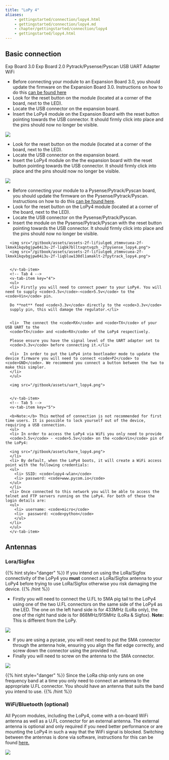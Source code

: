 ```yaml
---
title: "LoPy 4"
aliases:
    - gettingstarted/connection/lopy4.html
    - gettingstarted/connection/lopy4.md
    - chapter/gettingstarted/connection/lopy4
    - gettingstarted/lopy4.html
---
```


## Basic connection

<div>
<v-tabs
    dark
    color="#1E1E3C"
    slider-color="red">
    <v-tab ripple key="1">Exp Board 3.0</v-tab>      
    <v-tab ripple key="2">Exp Board 2.0</v-tab>
    <v-tab ripple key="3"> Pytrack/Pysense/Pyscan</v-tab>
    <v-tab ripple key="4">USB UART Adapter</v-tab>
    <v-tab ripple key="5">WiFi</v-tab>
      <v-tabs-items>
      <!-- Tab 1 -->
      <v-tab-item key="1">
      <ul>
          <li> Before connecting your module to an Expansion Board 3.0, you should update the firmware on the Expansion Board 3.0. Instructions on how to do this
          <a href="/pytrackpysense/installation/firmware">can be found here</a>
        </li>
        <li> Look for the reset button on the module (located at a corner of the board, next to the LED).
        </li>
        <li> Locate the USB connector on the expansion board.</li>
        <li> Insert the LoPy4 module on the Expansion Board with the reset button pointing towards the USB connector. It should firmly click into place and the pins should now no longer be visible.
        </li>
        </ul>
        <img src="/gitbook/assets/expansion_board_3_lopy4.png">
      </v-tab-item>
      <!-- Tab 2 -->
      <v-tab-item key="2">
      <ul>
      <li> Look for the reset button on the module (located at a corner of the board, next to the LED).</li>
      <li> Locate the USB connector on the expansion board.</li>
      <li> Insert the LoPy4 module on the the expansion board with the reset button pointing towards the USB connector. It should firmly click into place and the pins should now no longer be visible.</li>
      </ul>
      <img src="/gitbook/assets/expansion_board_2_lopy4.png">
      </v-tab-item>
      <!-- Tab 3 -->
      <v-tab-item key="3">
      <ul>
      <li> Before connecting your module to a Pysense/Pytrack/Pyscan board, you should update the firmware on the Pysense/Pytrack/Pyscan. Instructions on how to do this  
      <a href="/pytrackpysense/installation/firmware">can be found here</a>.</li>
      <li> Look for the reset button on the LoPy4 module (located at a corner of the board, next to the LED).</li>
      <li> Locate the USB connector on the Pysense/Pytrack/Pyscan.</li>
      <li> Insert the module on the Pysense/Pytrack/Pyscan with the reset button pointing towards the USB connector. It should firmly click into place and the pins should now no longer be visible.</li>
      </ul>

      <img src="/gitbook/assets/assets-2f-lifiulge6_ztmmvcuea-2f-lkmxk1kqvbgjpw04i3u-2f-liqbk7blltxqntvqzh_-2fpysense_lopy4.png">
      <img src="/gitbook/assets/assets-2f-lifiulge6_ztmmvcuea-2f-lkmxk1kqvbgjpw04i3u-2f-liqbluw130dl1amaklt-2fpytrack_lopy4.png">


      </v-tab-item>
      <!-- Tab 4 -->
      <v-tab-item key="4">
      <ul>
      <li> Firstly you will need to connect power to your LoPy4. You will need to supply <code>3.5v</code>-<code>5.5v</code> to the <code>Vin</code> pin.

      Do **not** feed <code>3.3v</code> directly to the <code>3.3v</code>
      supply pin, this will damage the regulator.</li>


      <li>  The connect the <code>RX</code> and <code>TX</code> of your USB UART to the
      <code>TX</code> and <code>RX</code> of the LoPy4 respectively.

      Please ensure you have the signal level of the UART adapter set to
      <code>3.3v</code> before connecting it.</li>

      <li>  In order to put the LoPy4 into bootloader mode to update the device firmware you will need to connect <code>P2</code> to <code>GND</code>. We recommend you connect a button between the two to make this simpler.
      </li>
      </ul>

      <img src="/gitbook/assets/uart_lopy4.png">


      </v-tab-item>
      <!-- Tab 5 -->
      <v-tab-item key="5">

      <b>Note:</b> This method of connection is not recommended for first time users. It is possible to lock yourself out of the device, requiring a USB connection.
      <ul>
      <li> In order to access the LoPy4 via WiFi you only need to provide
      <code>3.5v</code> - <code>5.5v</code> on the <code>Vin</code> pin of the LoPy4:

      <ing src="/gitbook/assets/bare_lopy4.png">
      </li>
      <li> By default, when the LoPy4 boots, it will create a WiFi access point with the following credentials:
      <ul>
        <li> SSID: <code>lopy4-wlan</code>
        <li> password: <code>www.pycom.io</code>
      </ul>
      </li>
      <li> Once connected to this network you will be able to access the telnet and FTP servers running on the LoPy4. For both of these the login details are:
      <ul>
        <li> username: <code>micro</code>
        <li>  password: <code>python</code>
        </ul>
      </li>
      </ul>
      </v-tab-item>
 </v-tabs-items>
  </v-tabs>
</div>

## Antennas

### Lora/Sigfox

{{% hint style="danger" %}}
If you intend on using the LoRa/Sigfox connectivity of the LoPy4 you **must** connect a LoRa/Sigfox antenna to your LoPy4 before trying to use LoRa/Sigfox otherwise you risk damaging the device.
{{% /hint %}}

* Firstly you will need to connect the U.FL to SMA pig tail to the LoPy4 using one of the two U.FL connectors on the same side of the LoPy4 as the LED. The one on the left hand side is for 433MHz (LoRa only), the one of the right hand side is for 868MHz/915MHz (LoRa & Sigfox). **Note:** This is different from the LoPy.

![](/gitbook/assets/lora_sigfox_pigtail_lopy4.png)

* If you are using a pycase, you will next need to put the SMA connector through the antenna hole, ensuring you align the flat edge correctly, and screw down the connector using the provided nut.
* Finally you will need to screw on the antenna to the SMA connector.

![](/gitbook/assets/lora_sigfox_pigtail_ant_lopy4.png)

{{% hint style="danger" %}}
Since the LoRa chip only runs on one frequency band at a time you only need to connect an antenna to the appropriate U.FL connector. You should have an antenna that suits the band you intend to use.
{{% /hint %}}

### WiFi/Bluetooth (optional)

All Pycom modules, including the LoPy4, come with a on-board WiFi antenna as well as a U.FL connector for an external antenna. The external antenna is optional and only required if you need better performance or are mounting the LoPy4 in such a way that the WiFi signal is blocked. Switching between the antennas is done via software, instructions for this can be found [here.](/firmwareapi/pycom/network/wlan)

![](/gitbook/assets/wifi_pigtail_ant_lopy4.png)
